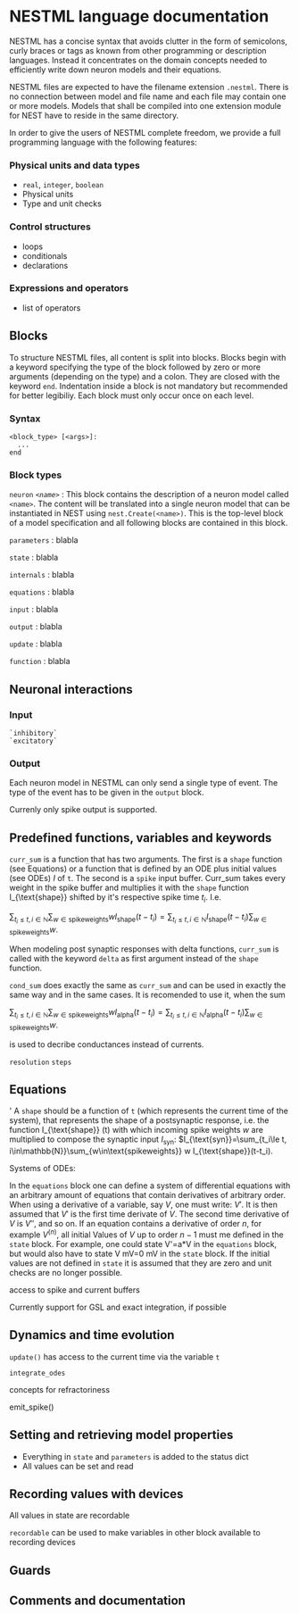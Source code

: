 # NESTML language documentation

NESTML has a concise syntax that avoids clutter in the form of
semicolons, curly braces or tags as known from other programming or
description languages. Instead it concentrates on the domain concepts
needed to efficiently write down neuron models and their equations.

NESTML files are expected to have the filename extension
`.nestml`. There is no connection between model and file name and each
file may contain one or more models. Models that shall be compiled
into one extension module for NEST have to reside in the same
directory.

In order to give the users of NESTML complete freedom, we provide a
full programming language with the following features:

### Physical units and data types

*  `real`, `integer`, `boolean`
*  Physical units
*  Type and unit checks

### Control structures

* loops
* conditionals
* declarations

### Expressions and operators

* list of operators

## Blocks

To structure NESTML files, all content is split into blocks. Blocks
begin with a keyword specifying the type of the block followed by zero
or more arguments (depending on the type) and a colon. They are
closed with the keyword `end`. Indentation inside a block is not
mandatory but recommended for better legibiliy. Each block must only
occur once on each level.

### Syntax
```
<block_type> [<args>]:
  ...
end
```

### Block types

`neuron` *`<name>`*
: This block contains the description of a neuron model called
  `<name>`. The content will be translated into a single neuron model
  that can be instantiated in NEST using `nest.Create(<name>)`. This
  is the top-level block of a model specification and all following
  blocks are contained in this block.

`parameters`
: blabla

`state`
: blabla

`internals`
: blabla

`equations`
: blabla

`input`
: blabla

`output`
: blabla

`update`
: blabla

`function`
: blabla


## Neuronal interactions

### Input
    `inhibitory`
    `excitatory`

### Output

Each neuron model in NESTML can only send a single type of event. The
type of the event has to be given in the `output` block.

Currenly only spike output is supported.


## Predefined functions, variables and keywords

 `curr_sum` is a function that has two arguments. The first is a `shape` function (see Equations) or a function that is defined by an ODE plus initial values (see ODEs) $I$ of `t`. The second is a `spike` input buffer. Curr_sum takes every weight in the spike buffer and multiplies it with the `shape` function I_{\text{shape}} shifted by it's respective spike time $t_i$. I.e.

$\sum_{t_i\le t, i\in\mathbb{N}}\sum_{w\in\text{spikeweights}} w I_{\text{shape}}(t-t_i)=\sum_{t_i\le t, i\in\mathbb{N}} I_{\text{shape}}(t-t_i)\sum_{w\in\text{spikeweights}} w$.

When modeling post synaptic responses with delta functions, `curr_sum` is called with the keyword  `delta` as first argument instead of the `shape` function.

 `cond_sum` does exactly the same as `curr_sum` and can be used in exactly the same way and in the same cases. It is recomended to use it, when the sum

$\sum_{t_i\le t, i\in\mathbb{N}}\sum_{w\in\text{spikeweights}} w I_{\text{alpha}}(t-t_i)=\sum_{t_i\le t, i\in\mathbb{N}} I_{\text{alpha}}(t-t_i)\sum_{w\in\text{spikeweights}} w$.

is used to decribe conductances instead of currents.


 `resolution`
 `steps`

## Equations
'
A `shape` should be a function of  `t` (which represents the current time of the system), that represents the shape of a postsynaptic response, i.e. the function I_{\text{shape}} (t) with which incoming spike weights $w$ are multiplied to compose the synaptic input $I_{\text{syn}}$: $I_{\text{syn}}=\sum_{t_i\le t, i\in\mathbb{N}}\sum_{w\in\text{spikeweights}} w I_{\text{shape}}(t-t_i).


Systems of ODEs:

In the `equations` block one can define a system of differential equations with an arbitrary amount of equations that contain derivatives of arbitrary order.
When using a derivative of a variable, say $V$, one must write: $V'$. It is then assumed that $V'$ is the first time derivate of $V$. The second time derivative of $V$ is $V''$, and so on.
If an equation contains a derivative of order $n$, for example $V^{(n)}$, all initial Values of $V$ up to order $n-1$ must me defined in the `state` block. For example, one could state
V'=a*V
in the `equations` block, but would also have to state
V mV=0 mV
in the `state` block. If the initial values are not defined in  `state` it is assumed that they are zero and unit checks are no longer possible.

  access to spike and current buffers


  Currently support for GSL and exact integration, if possible



## Dynamics and time evolution

   `update()` has access to the current time via the variable `t`

   `integrate_odes`

   concepts for refractoriness

   emit_spike()


## Setting and retrieving model properties

  * Everything in `state` and `parameters` is added to the status dict
  * All values can be set and read


## Recording values with devices

  All values in state are recordable

  `recordable` can be used to make variables in other block available
  to recording devices


## Guards

## Comments and documentation
